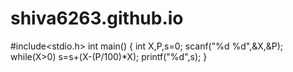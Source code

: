 # shiva6263.github.io
#include<stdio.h>
int main()
{
 int X,P,s=0;
 scanf("%d %d",&X,&P);
 while(X>0)
 s=s+(X-(P/100)*X);
 printf("%d",s);
}
